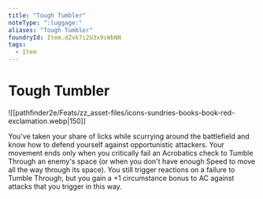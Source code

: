 ```yaml
---
title: "Tough Tumbler"
noteType: ":luggage:"
aliases: "Tough Tumbler"
foundryId: Item.dZvk7i2U3x9sWbNN
tags:
  - Item
---
```


# Tough Tumbler
![[pathfinder2e/Feats/zz_asset-files/icons-sundries-books-book-red-exclamation.webp|150]]

You've taken your share of licks while scurrying around the battlefield and know how to defend yourself against opportunistic attackers. Your movement ends only when you critically fail an Acrobatics check to Tumble Through an enemy's space (or when you don't have enough Speed to move all the way through its space). You still trigger reactions on a failure to Tumble Through, but you gain a +1 circumstance bonus to AC against attacks that you trigger in this way.
